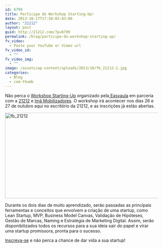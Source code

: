 ```yaml
---
id: 6799
title: Participe do Workshop Starting-Up!
date: 2013-10-17T17:50:03-03:00
author: "21212"
layout: post
guid: http://21212.com/?p=6799
permalink: /blog/participe-do-workshop-starting-up/
fv_video:
  - Paste your YouTube or Vimeo url
fv_video_id:
  - ""
fv_video_img:
  - ""
image: /assets/wp-content/uploads/2013/10/fb_21212-2.jpg
categories:
  - Blog
  - com-thumb
---
```

<p dir="ltr">
  Não perca o <a href="http://esy.la/17w6TKH">Workshop Starting-Up</a> organizado pela<a href="http://www.easyaula.com.br/"> Easyaula</a> em parceria com a <a href="http://21212.com">21212</a> e <a href="https://www.facebook.com/ima.mobilizadores?directed_target_id=0">Imã Mobilizadores</a>. O workshop irá acontecer nos dias 26 e 27 de outubro aqui no escritório da 21212, e as inscrições já estão abertas.
</p>

<p dir="ltr">
  <a href="http://21212.com/assets/wp-content/uploads/2013/10/fb_212121.jpg"><img class="aligncenter size-full wp-image-6802" alt="fb_21212" src="{{ site.url }}/assets/wp-content/uploads/2013/10/fb_212121.jpg" width="540" height="282" srcset="{{ site.url }}/assets/wp-content/uploads/2013/10/fb_212121.jpg 540w, {{ site.url }}/assets/wp-content/uploads/2013/10/fb_212121-300x156.jpg 300w" sizes="(max-width: 540px) 100vw, 540px" /></a>
</p>

<p dir="ltr">
  Durante os dois dias de muito aprendizado, serão passadas as principais ferramentas e conceitos que envolvem a criação de uma startup, como Lean Startup, MVP, Business Model Canvas, Validação de Hipóteses, Gestão de Marcas, Naming e Estratégia de Marketing Digital. Assim, serão disponibilizados todos os recursos para a sua ideia sair do papel e virar uma startup promissora, pronta para o sucesso.
</p>

[Inscreva-se](http://esy.la/17w6TKH) e não perca a chance de dar vida a sua startup!

&nbsp;